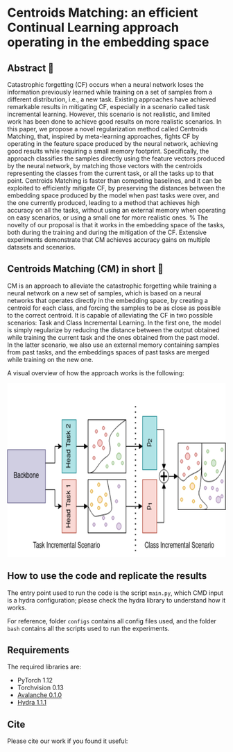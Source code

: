 # Centroids Matching: an efficient Continual Learning approach operating in the embedding space

[//]: # (### [Jary Pomponi]&#40;https://scholar.google.com/citations?user=Zha7UeoAAAAJ&hl=en&authuser=1&#41;, [Simone Scardapane]&#40;https://www.sscardapane.it/&#41;, and [Aurelio Uncini]&#40;http://www.uncini.com/&#41;)

[//]: # ()
[//]: # ([[ArXiv preprint]&#40;&#41;])

## Abstract :bookmark_tabs:

Catastrophic forgetting (CF) occurs when a neural network loses the information previously learned while training on a set of samples from a different distribution, i.e., a new task. Existing approaches have achieved remarkable results in mitigating CF, especially in a scenario called task incremental learning. However, this scenario is not realistic, and limited work has been done to achieve good results on more realistic scenarios. In this paper, we propose a novel regularization method called Centroids Matching, that, inspired by meta-learning approaches, fights CF by operating in the feature space produced by the neural network, achieving good results while requiring a small memory footprint. Specifically, the approach classifies the samples directly using the feature vectors produced by the neural network, by matching those vectors with the centroids representing the classes from the current task, or all the tasks up to that point. Centroids Matching is faster than competing baselines, and it can be exploited to efficiently mitigate CF, by preserving the distances between the embedding space produced by the model when past tasks were over, and the one currently produced, leading to a method that achieves high accuracy on all the tasks, without using an external memory when operating on easy scenarios, or using a small one for more realistic ones.
% The novelty of our proposal is that it works in the embedding space of the tasks, both during the training and during the mitigation of the CF. 
Extensive experiments demonstrate that CM achieves accuracy gains on multiple datasets and scenarios.

## Centroids Matching (CM) in short :dart:

CM is an approach to alleviate the catastrophic forgetting while training a neural network on a new set of samples, which is based on a neural networks that operates directly in the embedding space, by creating a centroid for each class, and forcing the samples to be as close as possible to the correct centroid. 
It is capable of alleviating the CF in two possible scenarios: Task and Class Incremental Learning. 
In the first one, the model is simply regularize by reducing the distance between the output obtained while training the current task and the ones obtained from the past model.   
In the latter scenario, we also use an external memory containing samples from past tasks, and the embeddings spaces of past tasks are merged while training on the new one.

A visual overview of how the approach works is the following:

<p align="center">
<img src="assets/cm_scenarios.png" width="600" height="400"/>
<p >

## How to use the code and replicate the results 

The entry point used to run the code is the script ```main.py```, which CMD input is a hydra configuration; please check the hydra library to understand how it works. 

For reference, folder ```configs``` contains all config files used, and the folder ```bash``` contains all the scripts used to run the experiments. 

## Requirements

The required libraries are:

* PyTorch 1.12
* Torchvision 0.13
* [Avalanche 0.1.0](https://github.com/ContinualAI/avalanche)
* [Hydra 1.1.1](https://github.com/facebookresearch/hydra)

## Cite

Please cite our work if you found it useful:

```

```

